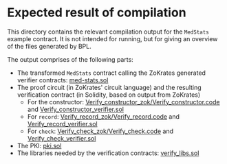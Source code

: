 # Expected result of compilation

This directory contains the relevant compilation output for the `MedStats`
example contract. It is not intended for running, but for giving an overview of
the files generated by BPL.

The output comprises of the following parts:

- The transformed `MedStats` contract calling the ZoKrates generated verifier
  contracts: [med-stats.sol](med-stats.sol)
- The proof circuit (in ZoKrates' circuit language) and the resulting
  verification contract (in Solidity, based on output from ZoKrates)
  - For the constructor: [Verify_constructor_zok/Verify_constructor.code](Verify_constructor_zok/Verify_constructor.code) and [Verify_constructor_verifier.sol](Verify_constructor_verifier.sol)
  - For `record`:
    [Verify_record_zok/Verify_record.code](Verify_record_zok/Verify_record.code)
    and [Verify_record_verifier.sol](Verify_record_verifier.sol)
  - For `check`:
    [Verify_check_zok/Verify_check.code](Verify_check_zok/Verify_check.code) and
    [Verify_check_verifier.sol](Verify_check_verifier.sol)
- The PKI: [pki.sol](pki.sol)
- The libraries needed by the verification contracts:
  [verify_libs.sol](verify_libs.sol)
